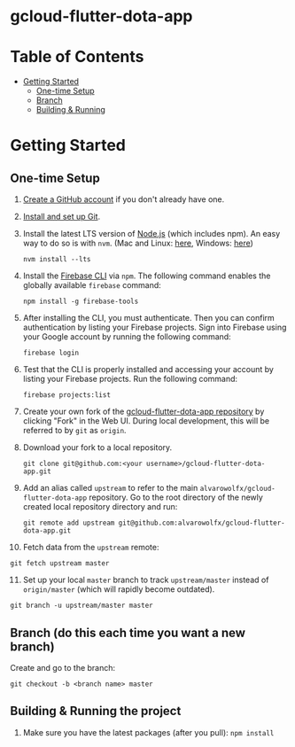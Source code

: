 # gcloud-flutter-dota-app


# Table of Contents

- [Getting Started](#getting-started)
  - [One-time Setup](#one-time-setup)
  - [Branch](#branch-do-this-each-time-you-want-a-new-branch)
  - [Building & Running](#building-&-running-the-project)

# Getting Started

## One-time Setup

1. [Create a GitHub account](https://help.github.com/articles/signing-up-for-a-new-github-account/) if you don't already have one.
2. [Install and set up Git](https://help.github.com/articles/set-up-git/).
3. Install the latest LTS version of [Node.js](https://nodejs.org/) (which includes npm). An easy way to do so is with `nvm`. (Mac and Linux: [here](https://github.com/creationix/nvm), Windows: [here](https://github.com/coreybutler/nvm-windows))

   ```shell
   nvm install --lts
   ```
4. Install the [Firebase CLI](https://firebase.google.com/docs/cli) via `npm`. The following command enables the globally available `firebase` command:

   ```shell
   npm install -g firebase-tools
   ```
5. After installing the CLI, you must authenticate. Then you can confirm authentication by listing your Firebase projects. Sign into Firebase using your Google account by running the following command:

   ```shell
   firebase login
   ```
6. Test that the CLI is properly installed and accessing your account by listing your Firebase projects. Run the following command:

   ```shell
   firebase projects:list
   ```
7. Create your own fork of the [gcloud-flutter-dota-app repository](https://github.com//alvarowolfx/gcloud-flutter-dota-app) by clicking "Fork" in the Web UI. During local development, this will be referred to by `git` as `origin`.

8. Download your fork to a local repository.

   ```shell
   git clone git@github.com:<your username>/gcloud-flutter-dota-app.git
   ```

9. Add an alias called `upstream` to refer to the main `alvarowolfx/gcloud-flutter-dota-app` repository. Go to the root directory of the
   newly created local repository directory and run:

   ```shell
   git remote add upstream git@github.com:alvarowolfx/gcloud-flutter-dota-app.git
   ```

10. Fetch data from the `upstream` remote:

   ```shell
   git fetch upstream master
   ```

11. Set up your local `master` branch to track `upstream/master` instead of `origin/master` (which will rapidly become
   outdated).

   ```shell
   git branch -u upstream/master master
   ```

## Branch (do this each time you want a new branch)

Create and go to the branch:

```shell
git checkout -b <branch name> master
```

## Building & Running the project

1. Make sure you have the latest packages (after you pull): `npm install`

